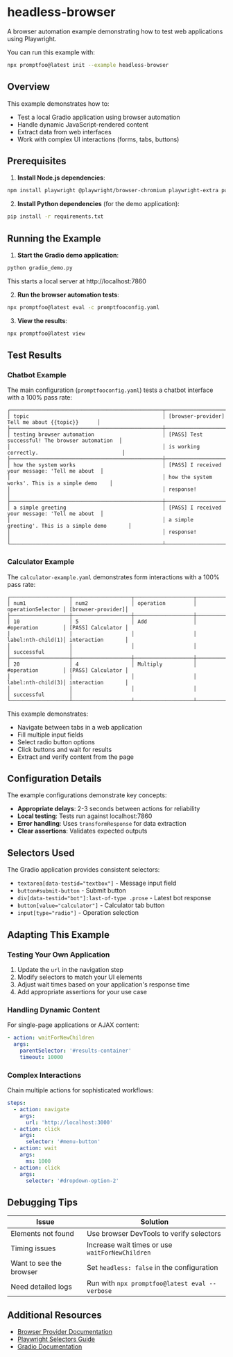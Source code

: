 # headless-browser

A browser automation example demonstrating how to test web applications using Playwright.

You can run this example with:

```bash
npx promptfoo@latest init --example headless-browser
```

## Overview

This example demonstrates how to:

- Test a local Gradio application using browser automation
- Handle dynamic JavaScript-rendered content
- Extract data from web interfaces
- Work with complex UI interactions (forms, tabs, buttons)

## Prerequisites

1. **Install Node.js dependencies**:

```bash
npm install playwright @playwright/browser-chromium playwright-extra puppeteer-extra-plugin-stealth
```

2. **Install Python dependencies** (for the demo application):

```bash
pip install -r requirements.txt
```

## Running the Example

1. **Start the Gradio demo application**:

```bash
python gradio_demo.py
```

This starts a local server at http://localhost:7860

2. **Run the browser automation tests**:

```bash
npx promptfoo@latest eval -c promptfooconfig.yaml
```

3. **View the results**:

```bash
npx promptfoo@latest view
```

## Test Results

### Chatbot Example

The main configuration (`promptfooconfig.yaml`) tests a chatbot interface with a 100% pass rate:

```text
┌─────────────────────────────────────────────────┬─────────────────────────────────────────────────┐
│ topic                                           │ [browser-provider] Tell me about {{topic}}      │
├─────────────────────────────────────────────────┼─────────────────────────────────────────────────┤
│ testing browser automation                      │ [PASS] Test successful! The browser automation  │
│                                                 │ is working correctly.                           │
├─────────────────────────────────────────────────┼─────────────────────────────────────────────────┤
│ how the system works                            │ [PASS] I received your message: 'Tell me about  │
│                                                 │ how the system works'. This is a simple demo    │
│                                                 │ response!                                       │
├─────────────────────────────────────────────────┼─────────────────────────────────────────────────┤
│ a simple greeting                               │ [PASS] I received your message: 'Tell me about  │
│                                                 │ a simple greeting'. This is a simple demo       │
│                                                 │ response!                                       │
└─────────────────────────────────────────────────┴─────────────────────────────────────────────────┘
```

### Calculator Example

The `calculator-example.yaml` demonstrates form interactions with a 100% pass rate:

```text
┌───────────────────┬───────────────────┬───────────────────┬───────────────────┬───────────────────┐
│ num1              │ num2              │ operation         │ operationSelector │ [browser-provider]│
├───────────────────┼───────────────────┼───────────────────┼───────────────────┼───────────────────┤
│ 10                │ 5                 │ Add               │ #operation        │ [PASS] Calculator │
│                   │                   │                   │ label:nth-child(1)│ interaction       │
│                   │                   │                   │                   │ successful        │
├───────────────────┼───────────────────┼───────────────────┼───────────────────┼───────────────────┤
│ 20                │ 4                 │ Multiply          │ #operation        │ [PASS] Calculator │
│                   │                   │                   │ label:nth-child(3)│ interaction       │
│                   │                   │                   │                   │ successful        │
└───────────────────┴───────────────────┴───────────────────┴───────────────────┴───────────────────┘
```

This example demonstrates:

- Navigate between tabs in a web application
- Fill multiple input fields
- Select radio button options
- Click buttons and wait for results
- Extract and verify content from the page

## Configuration Details

The example configurations demonstrate key concepts:

- **Appropriate delays**: 2-3 seconds between actions for reliability
- **Local testing**: Tests run against localhost:7860
- **Error handling**: Uses `transformResponse` for data extraction
- **Clear assertions**: Validates expected outputs

## Selectors Used

The Gradio application provides consistent selectors:

- `textarea[data-testid="textbox"]` - Message input field
- `button#submit-button` - Submit button  
- `div[data-testid="bot"]:last-of-type .prose` - Latest bot response
- `button[value="calculator"]` - Calculator tab button
- `input[type="radio"]` - Operation selection

## Adapting This Example

### Testing Your Own Application

1. Update the `url` in the navigation step
2. Modify selectors to match your UI elements
3. Adjust wait times based on your application's response time
4. Add appropriate assertions for your use case

### Handling Dynamic Content

For single-page applications or AJAX content:

```yaml
- action: waitForNewChildren
  args:
    parentSelector: '#results-container'
    timeout: 10000
```

### Complex Interactions

Chain multiple actions for sophisticated workflows:

```yaml
steps:
  - action: navigate
    args:
      url: 'http://localhost:3000'
  - action: click
    args:
      selector: '#menu-button'
  - action: wait
    args:
      ms: 1000
  - action: click
    args:
      selector: '#dropdown-option-2'
```

## Debugging Tips

| Issue                   | Solution                                        |
| ----------------------- | ----------------------------------------------- |
| Elements not found      | Use browser DevTools to verify selectors        |
| Timing issues           | Increase wait times or use `waitForNewChildren` |
| Want to see the browser | Set `headless: false` in the configuration      |
| Need detailed logs      | Run with `npx promptfoo@latest eval --verbose`  |

## Additional Resources

- [Browser Provider Documentation](/docs/providers/browser)
- [Playwright Selectors Guide](https://playwright.dev/docs/selectors)
- [Gradio Documentation](https://www.gradio.app/docs)
